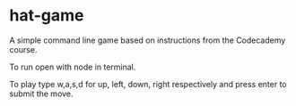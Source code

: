 # hat-game

A simple command line game based on instructions from the Codecademy course.

To run open with node in terminal.

To play type w,a,s,d for up, left, down, right respectively and press enter to submit the move.

